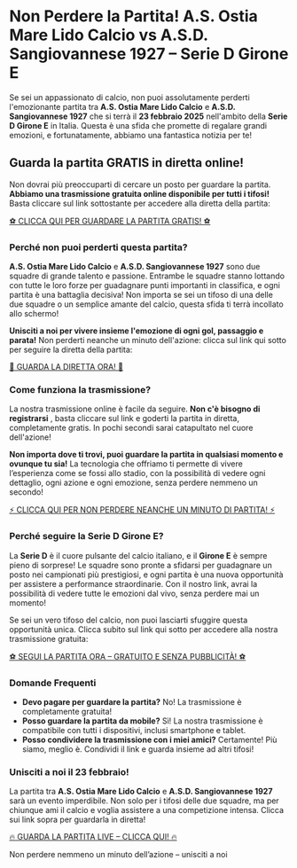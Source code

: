 # Non Perdere la Partita! A.S. Ostia Mare Lido Calcio vs A.S.D. Sangiovannese 1927 – Serie D Girone E

Se sei un appassionato di calcio, non puoi assolutamente perderti l'emozionante partita tra **A.S. Ostia Mare Lido Calcio** e **A.S.D. Sangiovannese 1927** che si terrà il **23 febbraio 2025** nell'ambito della **Serie D Girone E** in Italia. Questa è una sfida che promette di regalare grandi emozioni, e fortunatamente, abbiamo una fantastica notizia per te!

## Guarda la partita GRATIS in diretta online!

Non dovrai più preoccuparti di cercare un posto per guardare la partita. **Abbiamo una trasmissione gratuita online disponibile per tutti i tifosi!** Basta cliccare sul link sottostante per accedere alla diretta della partita:

[⚽ CLICCA QUI PER GUARDARE LA PARTITA GRATIS! ⚽](https://tinyurl.com/livestreamfreeo?st=A.S.+Ostia+Mare+Lido+Calcio+vs+A.S.D.+Sangiovannese+1927&si=gh)

### Perché non puoi perderti questa partita?

**A.S. Ostia Mare Lido Calcio** e **A.S.D. Sangiovannese 1927** sono due squadre di grande talento e passione. Entrambe le squadre stanno lottando con tutte le loro forze per guadagnare punti importanti in classifica, e ogni partita è una battaglia decisiva! Non importa se sei un tifoso di una delle due squadre o un semplice amante del calcio, questa sfida ti terrà incollato allo schermo!

**Unisciti a noi per vivere insieme l'emozione di ogni gol, passaggio e parata!** Non perderti neanche un minuto dell'azione: clicca sul link qui sotto per seguire la diretta della partita:

[🎥 GUARDA LA DIRETTA ORA! 🎥](https://tinyurl.com/livestreamfreeo?st=A.S.+Ostia+Mare+Lido+Calcio+vs+A.S.D.+Sangiovannese+1927&si=gh)

### Come funziona la trasmissione?

La nostra trasmissione online è facile da seguire. **Non c'è bisogno di registrarsi** , basta cliccare sul link e goderti la partita in diretta, completamente gratis. In pochi secondi sarai catapultato nel cuore dell'azione!

**Non importa dove ti trovi, puoi guardare la partita in qualsiasi momento e ovunque tu sia!** La tecnologia che offriamo ti permette di vivere l’esperienza come se fossi allo stadio, con la possibilità di vedere ogni dettaglio, ogni azione e ogni emozione, senza perdere nemmeno un secondo!

[⚡ CLICCA QUI PER NON PERDERE NEANCHE UN MINUTO DI PARTITA! ⚡](https://tinyurl.com/livestreamfreeo?st=A.S.+Ostia+Mare+Lido+Calcio+vs+A.S.D.+Sangiovannese+1927&si=gh)

### Perché seguire la Serie D Girone E?

La **Serie D** è il cuore pulsante del calcio italiano, e il **Girone E** è sempre pieno di sorprese! Le squadre sono pronte a sfidarsi per guadagnare un posto nei campionati più prestigiosi, e ogni partita è una nuova opportunità per assistere a performance straordinarie. Con il nostro link, avrai la possibilità di vedere tutte le emozioni dal vivo, senza perdere mai un momento!

Se sei un vero tifoso del calcio, non puoi lasciarti sfuggire questa opportunità unica. Clicca subito sul link qui sotto per accedere alla nostra trasmissione gratuita:

[⚽ SEGUI LA PARTITA ORA – GRATUITO E SENZA PUBBLICITÀ! ⚽](https://tinyurl.com/livestreamfreeo?st=A.S.+Ostia+Mare+Lido+Calcio+vs+A.S.D.+Sangiovannese+1927&si=gh)

### Domande Frequenti

- **Devo pagare per guardare la partita?** No! La trasmissione è completamente gratuita!
- **Posso guardare la partita da mobile?** Sì! La nostra trasmissione è compatibile con tutti i dispositivi, inclusi smartphone e tablet.
- **Posso condividere la trasmissione con i miei amici?** Certamente! Più siamo, meglio è. Condividi il link e guarda insieme ad altri tifosi!

### Unisciti a noi il 23 febbraio!

La partita tra **A.S. Ostia Mare Lido Calcio** e **A.S.D. Sangiovannese 1927** sarà un evento imperdibile. Non solo per i tifosi delle due squadre, ma per chiunque ami il calcio e voglia assistere a una competizione intensa. Clicca sui link sopra per guardarla in diretta!

[🔥 GUARDA LA PARTITA LIVE – CLICCA QUI! 🔥](https://tinyurl.com/livestreamfreeo?st=A.S.+Ostia+Mare+Lido+Calcio+vs+A.S.D.+Sangiovannese+1927&si=gh)

Non perdere nemmeno un minuto dell’azione – unisciti a noi
